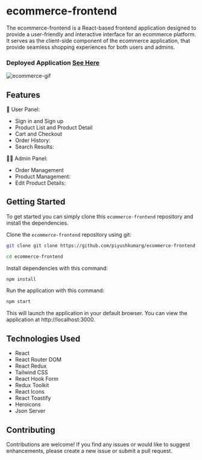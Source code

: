 # ecommerce-frontend

The ecommerce-frontend is a React-based frontend application designed to provide a user-friendly and interactive interface for an ecommerce platform. It serves as the client-side component of the ecommerce application, that provide seamless shopping experiences for both users and admins.

### Deployed Application [See Here](https://ecommerse-piy.netlify.app/)

![ecommerce-gif](https://github.com/piyushkumarg/TicTacToe/assets/83285872/4a7903c1-2ecc-4d85-81d9-7bed6b7317a9)

## Features
🛒 User Panel:
- Sign in and Sign up
- Product List and Product Detail
- Cart and Checkout
- Order History:
- Search Results:

👩‍💼 Admin Panel:
- Order Management
- Product Management:
- Edit Product Details:

## Getting Started
To get started  you can simply clone this `ecommerce-frontend` repository and install the dependencies.

Clone the `ecommerce-frontend` repository using git:

```bash
git clone git clone https://github.com/piyushkumarg/ecommerce-frontend

cd ecommerce-frontend
```

Install dependencies with this command:
```bash
npm install
```

Run the application with this command:
```bash
npm start
```

This will launch the application in your default browser. You can view the application at http://localhost:3000.

## Technologies Used

* React
* React Router DOM
* React Redux
* Tailwind CSS
* React Hook Form
* Redux Toolkit
* React Icons
* React Toastify
* Heroicons
* Json Server

## Contributing
Contributions are welcome! If you find any issues or would like to suggest enhancements, please create a new issue or submit a pull request.

